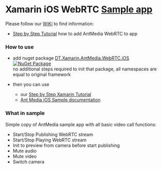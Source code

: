# Xamarin iOS WebRTC [Sample app](https://github.com/DreamTeamMobile/Xamarin.AntMedia.Samples)

Please follow our [WiKi](https://github.com/DreamTeamMobile/Xamarin.AntMedia.Samples/wiki) to find information:

* [Step by Step Tutorial](https://github.com/DreamTeamMobile/Xamarin.AntMedia.Samples/wiki/Xamarin-iOS-WebRTC-Tutorial) how to add AntMedia WebRTC to app

### How to use

* add nuget package [DT.Xamarin.AntMedia.WebRTC.iOS](https://www.nuget.org/packages/DT.Xamarin.AntMedia.WebRTC.iOS/) [![NuGet Package](https://buildstats.info/nuget/DT.Xamarin.AntMedia.WebRTC.iOS/)](https://www.nuget.org/packages/DT.Xamarin.AntMedia.WebRTC.iOS/)
<br>no additional steps required to init that package, all namespaces are equal to original framework

* then you can use 
  * our [Step by Step Xamarin Tutorial](https://github.com/DreamTeamMobile/Xamarin.AntMedia.Samples/wiki/Xamarin-iOS-WebRTC-Tutorial)
  * [Ant Media iOS Sample documentation](https://github.com/ant-media/Ant-Media-Server/wiki/WebRTC-iOS-SDK-Guide)

### What in sample

Simple copy of AntMedia sample app with all basic video call functions:

* Start/Stop Publishing WebRTC stream
* Start/Stop Playing WebRTC stream
* Init to preview from camera before start publishing
* Mute audio
* Mute video
* Switch camera
